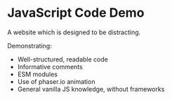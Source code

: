# JavaScript Code Demo

A website which is designed to be distracting.

Demonstrating:

- Well-structured, readable code
- Informative comments
- ESM modules
- Use of phaser.io animation
- General vanilla JS knowledge, without frameworks
